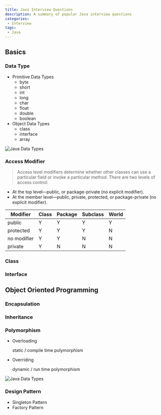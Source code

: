 ```yaml
---
title: Java Interview Questions
description: A summary of popular Java interview questions
categories:
 - Interview
tags:
 - Java
---
```



## Basics

### Data Type
* Primitive Data Types
    * byte
    * short
    * int
    * long
    * char
    * float
    * double
    * boolean
* Object Data Types
    * class
    * interface
    * array

![Java Data Types](http://i1.wp.com/javafrombasics.com/wp-content/uploads/2016/06/data-types.gif?zoom=2&fit=720%2C540)
    
### Access Modifier
> Access level modifiers determine whether other classes can use a particular field or invoke a particular method. There are two levels of access control:
* At the top level—public, or package-private (no explicit modifier).
* At the member level—public, private, protected, or package-private (no explicit modifier).

<center>

Modifier      | Class  |  Package  | Subclass  |  World
------------- | ------- | ------------ | ----------- | --------
public          | Y         | Y               | Y              | Y
protected    | Y         | Y               | Y              | N
no modifier  | Y         | Y               | N              | N
private         | Y         | N               | N              | N

</center>

### Class

### Interface


## Object Oriented Programming

### Encapsulation

### Inheritance

### Polymorphism
* Overloading

    static / compile time polymorphism

* Overriding

    dynamic / run time polymorphism

![Java Data Types](https://www.programcreek.com/wp-content/uploads/2009/02/overloading-vs-overriding.png)

### Design Pattern
* Singleton Pattern
* Factory Pattern
